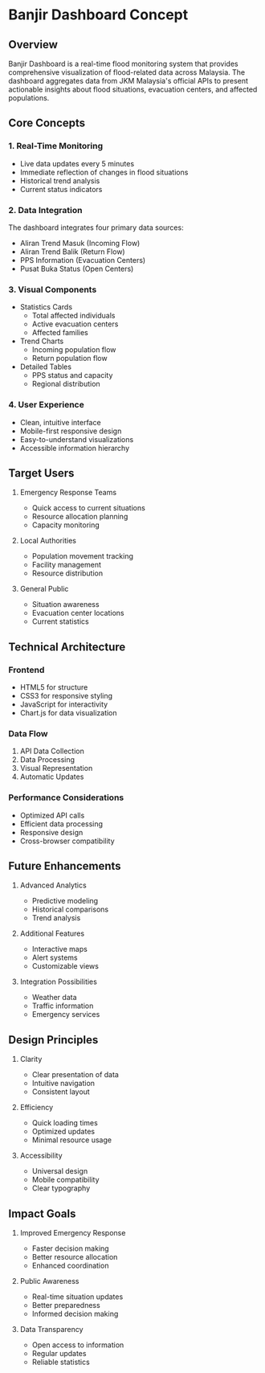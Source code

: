 # Banjir Dashboard Concept

## Overview
Banjir Dashboard is a real-time flood monitoring system that provides comprehensive visualization of flood-related data across Malaysia. The dashboard aggregates data from JKM Malaysia's official APIs to present actionable insights about flood situations, evacuation centers, and affected populations.

## Core Concepts

### 1. Real-Time Monitoring
- Live data updates every 5 minutes
- Immediate reflection of changes in flood situations
- Historical trend analysis
- Current status indicators

### 2. Data Integration
The dashboard integrates four primary data sources:
- Aliran Trend Masuk (Incoming Flow)
- Aliran Trend Balik (Return Flow)
- PPS Information (Evacuation Centers)
- Pusat Buka Status (Open Centers)

### 3. Visual Components
- Statistics Cards
  - Total affected individuals
  - Active evacuation centers
  - Affected families
- Trend Charts
  - Incoming population flow
  - Return population flow
- Detailed Tables
  - PPS status and capacity
  - Regional distribution

### 4. User Experience
- Clean, intuitive interface
- Mobile-first responsive design
- Easy-to-understand visualizations
- Accessible information hierarchy

## Target Users
1. Emergency Response Teams
   - Quick access to current situations
   - Resource allocation planning
   - Capacity monitoring

2. Local Authorities
   - Population movement tracking
   - Facility management
   - Resource distribution

3. General Public
   - Situation awareness
   - Evacuation center locations
   - Current statistics

## Technical Architecture

### Frontend
- HTML5 for structure
- CSS3 for responsive styling
- JavaScript for interactivity
- Chart.js for data visualization

### Data Flow
1. API Data Collection
2. Data Processing
3. Visual Representation
4. Automatic Updates

### Performance Considerations
- Optimized API calls
- Efficient data processing
- Responsive design
- Cross-browser compatibility

## Future Enhancements
1. Advanced Analytics
   - Predictive modeling
   - Historical comparisons
   - Trend analysis

2. Additional Features
   - Interactive maps
   - Alert systems
   - Customizable views

3. Integration Possibilities
   - Weather data
   - Traffic information
   - Emergency services

## Design Principles
1. Clarity
   - Clear presentation of data
   - Intuitive navigation
   - Consistent layout

2. Efficiency
   - Quick loading times
   - Optimized updates
   - Minimal resource usage

3. Accessibility
   - Universal design
   - Mobile compatibility
   - Clear typography

## Impact Goals
1. Improved Emergency Response
   - Faster decision making
   - Better resource allocation
   - Enhanced coordination

2. Public Awareness
   - Real-time situation updates
   - Better preparedness
   - Informed decision making

3. Data Transparency
   - Open access to information
   - Regular updates
   - Reliable statistics
